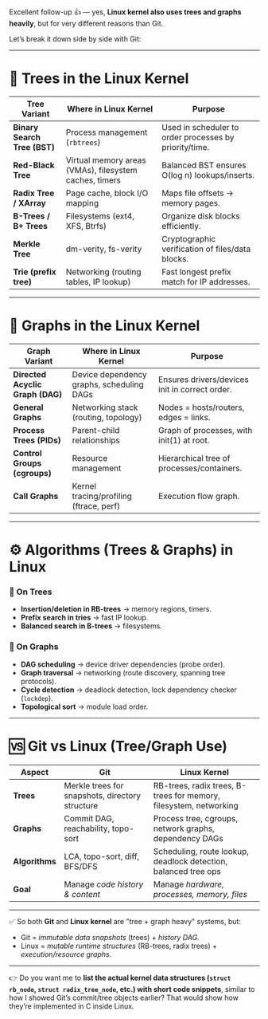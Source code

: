 Excellent follow-up 👍 — yes, **Linux kernel also uses trees and graphs heavily**, but for very different reasons than Git.

Let’s break it down side by side with Git:

---

# 🌳 Trees in the Linux Kernel

| **Tree Variant**             | **Where in Linux Kernel**                              | **Purpose**                                            |
| ---------------------------- | ------------------------------------------------------ | ------------------------------------------------------ |
| **Binary Search Tree (BST)** | Process management (`rbtrees`)                         | Used in scheduler to order processes by priority/time. |
| **Red-Black Tree**           | Virtual memory areas (VMAs), filesystem caches, timers | Balanced BST ensures O(log n) lookups/inserts.         |
| **Radix Tree / XArray**      | Page cache, block I/O mapping                          | Maps file offsets → memory pages.                      |
| **B-Trees / B+ Trees**       | Filesystems (ext4, XFS, Btrfs)                         | Organize disk blocks efficiently.                      |
| **Merkle Tree**              | dm-verity, fs-verity                                   | Cryptographic verification of files/data blocks.       |
| **Trie (prefix tree)**       | Networking (routing tables, IP lookup)                 | Fast longest prefix match for IP addresses.            |

---

# 🔗 Graphs in the Linux Kernel

| **Graph Variant**                | **Where in Linux Kernel**                 | **Purpose**                                    |
| -------------------------------- | ----------------------------------------- | ---------------------------------------------- |
| **Directed Acyclic Graph (DAG)** | Device dependency graphs, scheduling DAGs | Ensures drivers/devices init in correct order. |
| **General Graphs**               | Networking stack (routing, topology)      | Nodes = hosts/routers, edges = links.          |
| **Process Trees (PIDs)**         | Parent-child relationships                | Graph of processes, with init(1) at root.      |
| **Control Groups (cgroups)**     | Resource management                       | Hierarchical tree of processes/containers.     |
| **Call Graphs**                  | Kernel tracing/profiling (ftrace, perf)   | Execution flow graph.                          |

---

# ⚙️ Algorithms (Trees & Graphs) in Linux

### 📌 On Trees

* **Insertion/deletion in RB-trees** → memory regions, timers.
* **Prefix search in tries** → fast IP lookup.
* **Balanced search in B-trees** → filesystems.

### 📌 On Graphs

* **DAG scheduling** → device driver dependencies (probe order).
* **Graph traversal** → networking (route discovery, spanning tree protocols).
* **Cycle detection** → deadlock detection, lock dependency checker (`lockdep`).
* **Topological sort** → module load order.

---

# 🆚 Git vs Linux (Tree/Graph Use)

| **Aspect**     | **Git**                                         | **Linux Kernel**                                                  |
| -------------- | ----------------------------------------------- | ----------------------------------------------------------------- |
| **Trees**      | Merkle trees for snapshots, directory structure | RB-trees, radix trees, B-trees for memory, filesystem, networking |
| **Graphs**     | Commit DAG, reachability, topo-sort             | Process tree, cgroups, network graphs, dependency DAGs            |
| **Algorithms** | LCA, topo-sort, diff, BFS/DFS                   | Scheduling, route lookup, deadlock detection, balanced tree ops   |
| **Goal**       | Manage *code history & content*                 | Manage *hardware, processes, memory, files*                       |

---

✅ So both **Git** and **Linux kernel** are "tree + graph heavy" systems, but:

* Git = *immutable data snapshots* (trees) + *history DAG*.
* Linux = *mutable runtime structures* (RB-trees, radix trees) + *execution/resource graphs*.

---

👉 Do you want me to **list the actual kernel data structures (`struct rb_node`, `struct radix_tree_node`, etc.) with short code snippets**, similar to how I showed Git’s commit/tree objects earlier? That would show how they’re implemented in C inside Linux.

